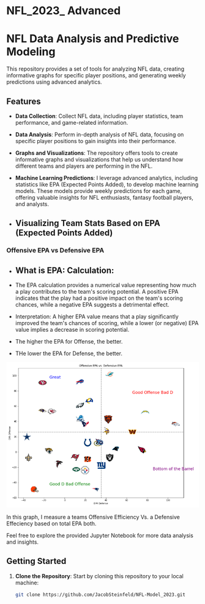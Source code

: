 # NFL_2023_ Advanced


# NFL Data Analysis and Predictive Modeling

This repository provides a set of tools for analyzing NFL data, creating informative graphs for specific player positions, and generating weekly predictions using advanced analytics.

## Features

- **Data Collection**: Collect NFL data, including player statistics, team performance, and game-related information.

- **Data Analysis**: Perform in-depth analysis of NFL data, focusing on specific player positions to gain insights into their performance.

- **Graphs and Visualizations**: The repository offers tools to create informative graphs and visualizations that help us understand how different teams and players are performing in the NFL.

- **Machine Learning Predictions**: I leverage advanced analytics, including statistics like EPA (Expected Points Added), to develop machine learning models. These models provide weekly predictions for each game, offering valuable insights for NFL enthusiasts, fantasy football players, and analysts.


- ## Visualizing Team Stats Based on EPA (Expected Points Added)


### Offensive EPA vs Defensive EPA

- ## What is EPA: Calculation:
- The EPA calculation provides a numerical value representing how much a play contributes to the team's scoring potential. A positive EPA indicates that the play had a positive impact on the team's scoring chances, while a negative EPA suggests a detrimental effect.

- Interpretation: A higher EPA value means that a play significantly improved the team's chances of scoring, while a lower (or negative) EPA value implies a decrease in scoring potential.
- The higher the EPA for Offense, the better.
- THe lower the EPA for Defense, the better.

![Total EPA Graph](graphs_rb/total_epa.png)


In this graph, I measure a teams Offensive Efficiency Vs. a Defensive Effeciency based on total EPA both.




Feel free to explore the provided Jupyter Notebook for more data analysis and insights.


## Getting Started

1. **Clone the Repository**: Start by cloning this repository to your local machine:

   ```bash
   git clone https://github.com/JacobSteinfeld/NFL-Model_2023.git
